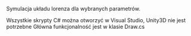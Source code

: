 Symulacja układu lorenza dla wybranych parametrów.

Wszystkie skrypty C# można otworzyć w Visual Studio, Unity3D nie jest potrzebne
Główna funkcjonalność jest w klasie Draw.cs
